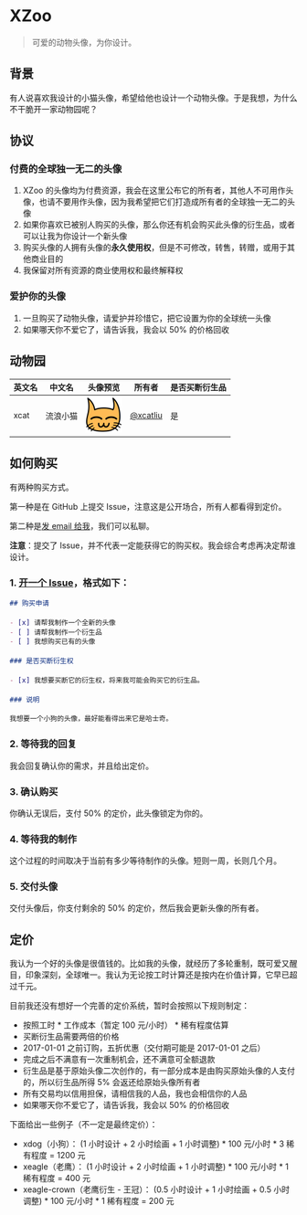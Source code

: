 # XZoo

> 可爱的动物头像，为你设计。

## 背景

有人说喜欢我设计的小猫头像，希望给他也设计一个动物头像。于是我想，为什么不干脆开一家动物园呢？

## 协议

### 付费的全球独一无二的头像

1. XZoo 的头像均为付费资源，我会在这里公布它的所有者，其他人不可用作头像，也请不要用作头像，因为我希望把它们打造成所有者的全球独一无二的头像
2. 如果你喜欢已被别人购买的头像，那么你还有机会购买此头像的衍生品，或者可以让我为你设计一个新头像
3. 购买头像的人拥有头像的**永久使用权**，但是不可修改，转售，转赠，或用于其他商业目的
4. 我保留对所有资源的商业使用权和最终解释权

### 爱护你的头像

1. 一旦购买了动物头像，请爱护并珍惜它，把它设置为你的全球统一头像
2. 如果哪天你不爱它了，请告诉我，我会以 50% 的价格回收

## 动物园

英文名 | 中文名 | 头像预览 | 所有者 | 是否买断衍生品
------ | ------ | -------- | ------ | --------------
xcat | 流浪小猫 | <img src="img/xcat/xcat.png" alt="xcat" width="64" height="64"/> | [@xcatliu](https://github.com/xcatliu) | 是

## 如何购买

有两种购买方式。

第一种是在 GitHub 上提交 Issue，注意这是公开场合，所有人都看得到定价。

第二种是[发 email 给我](xcatliu@gmail.com)，我们可以私聊。

**注意**：提交了 Issue，并不代表一定能获得它的购买权。我会综合考虑再决定帮谁设计。

### 1. [开一个 Issue](https://github.com/xcatliu/xzoo/issues/new)，格式如下：

```markdown
## 购买申请

- [x] 请帮我制作一个全新的头像
- [ ] 请帮我制作一个衍生品
- [ ] 我想购买已有的头像

### 是否买断衍生权

- [x] 我想要买断它的衍生权，将来我可能会购买它的衍生品。

### 说明

我想要一个小狗的头像，最好能看得出来它是哈士奇。
```

### 2. 等待我的回复

我会回复确认你的需求，并且给出定价。

### 3. 确认购买

你确认无误后，支付 50% 的定价，此头像锁定为你的。

### 4. 等待我的制作

这个过程的时间取决于当前有多少等待制作的头像。短则一周，长则几个月。

### 5. 交付头像

交付头像后，你支付剩余的 50% 的定价，然后我会更新头像的所有者。

## 定价

我认为一个好的头像是很值钱的。比如我的头像，就经历了多轮重制，既可爱又醒目，印象深刻，全球唯一。我认为无论按工时计算还是按内在价值计算，它早已超过千元。

目前我还没有想好一个完善的定价系统，暂时会按照以下规则制定：

- 按照工时 * 工作成本（暂定 100 元/小时） * 稀有程度估算
- 买断衍生品需要两倍的价格
- 2017-01-01 之前订购，五折优惠（交付期可能是 2017-01-01 之后）
- 完成之后不满意有一次重制机会，还不满意可全额退款
- 衍生品是基于原始头像二次创作的，有一部分成本是由购买原始头像的人支付的，所以衍生品所得 5% 会返还给原始头像所有者
- 所有交易均以信用担保，请相信我的人品，我也会相信你的人品
- 如果哪天你不爱它了，请告诉我，我会以 50% 的价格回收

下面给出一些例子（不一定是最终定价）：

- xdog（小狗）： (1 小时设计 + 2 小时绘画 + 1 小时调整) * 100 元/小时 * 3 稀有程度 = 1200 元
- xeagle（老鹰）： (1 小时设计 + 2 小时绘画 + 1 小时调整) * 100 元/小时 * 1 稀有程度 = 400 元
- xeagle-crown（老鹰衍生 - 王冠）： (0.5 小时设计 + 1 小时绘画 + 0.5 小时调整) * 100 元/小时 * 1 稀有程度 = 200 元
